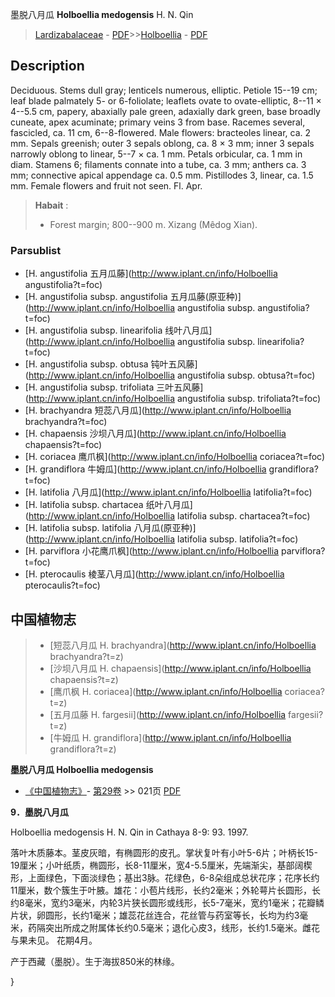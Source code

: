 墨脱八月瓜 **Holboellia medogensis** H. N. Qin

> [Lardizabalaceae](http://www.iplant.cn/info/Lardizabalaceae?t=foc) - [PDF](http://www.iplant.cn/foc/pdf/Lardizabalaceae.pdf)>>[Holboellia](http://www.iplant.cn/info/Holboellia?t=foc) - [PDF](http://www.iplant.cn/foc/pdf/Holboellia.pdf)

## Description

Deciduous. Stems dull gray; lenticels numerous, elliptic. Petiole 15--19 cm; leaf blade palmately 5- or 6-foliolate; leaflets ovate to ovate-elliptic, 8--11 × 4--5.5 cm, papery, abaxially pale green, adaxially dark green, base broadly cuneate, apex acuminate; primary veins 3 from base. Racemes several, fascicled, ca. 11 cm, 6--8-flowered. Male flowers: bracteoles linear, ca. 2 mm. Sepals greenish; outer 3 sepals oblong, ca. 8 × 3 mm; inner 3 sepals narrowly oblong to linear, 5--7 × ca. 1 mm. Petals orbicular, ca. 1 mm in diam. Stamens 6; filaments connate into a tube, ca. 3 mm; anthers ca. 3 mm; connective apical appendage ca. 0.5 mm. Pistillodes 3, linear, ca. 1.5 mm. Female flowers and fruit not seen. Fl. Apr.

> **Habait** : 
>* Forest margin; 800--900 m. Xizang (Mêdog Xian).

### Parsublist

* [H.  angustifolia  五月瓜藤](http://www.iplant.cn/info/Holboellia angustifolia?t=foc)
* [H.  angustifolia subsp. angustifolia  五月瓜藤(原亚种)](http://www.iplant.cn/info/Holboellia angustifolia subsp. angustifolia?t=foc)
* [H.  angustifolia subsp. linearifolia  线叶八月瓜](http://www.iplant.cn/info/Holboellia angustifolia subsp. linearifolia?t=foc)
* [H.  angustifolia subsp. obtusa  钝叶五风藤](http://www.iplant.cn/info/Holboellia angustifolia subsp. obtusa?t=foc)
* [H.  angustifolia subsp. trifoliata  三叶五风藤](http://www.iplant.cn/info/Holboellia angustifolia subsp. trifoliata?t=foc)
* [H.  brachyandra  短蕊八月瓜](http://www.iplant.cn/info/Holboellia brachyandra?t=foc)
* [H.  chapaensis  沙坝八月瓜](http://www.iplant.cn/info/Holboellia chapaensis?t=foc)
* [H.  coriacea  鹰爪枫](http://www.iplant.cn/info/Holboellia coriacea?t=foc)
* [H.  grandiflora  牛姆瓜](http://www.iplant.cn/info/Holboellia grandiflora?t=foc)
* [H.  latifolia  八月瓜](http://www.iplant.cn/info/Holboellia latifolia?t=foc)
* [H.  latifolia subsp. chartacea  纸叶八月瓜](http://www.iplant.cn/info/Holboellia latifolia subsp. chartacea?t=foc)
* [H.  latifolia subsp. latifolia  八月瓜(原亚种)](http://www.iplant.cn/info/Holboellia latifolia subsp. latifolia?t=foc)
* [H.  parviflora  小花鹰爪枫](http://www.iplant.cn/info/Holboellia parviflora?t=foc)
* [H.  pterocaulis  棱茎八月瓜](http://www.iplant.cn/info/Holboellia pterocaulis?t=foc)

## 中国植物志

> * [短蕊八月瓜  H.  brachyandra](http://www.iplant.cn/info/Holboellia brachyandra?t=z)
> * [沙坝八月瓜  H.  chapaensis](http://www.iplant.cn/info/Holboellia chapaensis?t=z)
> * [鹰爪枫  H.  coriacea](http://www.iplant.cn/info/Holboellia coriacea?t=z)
> * [五月瓜藤  H.  fargesii](http://www.iplant.cn/info/Holboellia fargesii?t=z)
> * [牛姆瓜  H.  grandiflora](http://www.iplant.cn/info/Holboellia grandiflora?t=z)

**墨脱八月瓜 Holboellia medogensis**

* [《中国植物志》](http://www.iplant.cn/frps)- [第29卷](http://www.iplant.cn/frps/vol/29) >> 021页 [PDF](http://www.iplant.cn/frps/pdf/29/021a.pdf)

**9．墨脱八月瓜**

Holboellia medogensis H. N. Qin in Cathaya 8-9: 93. 1997.

落叶木质藤本。茎皮灰暗，有椭圆形的皮孔。掌状复叶有小叶5-6片；叶柄长15-19厘米；小叶纸质，椭圆形，长8-11厘米，宽4-5.5厘米，先端渐尖，基部阔楔形，上面绿色，下面淡绿色；基出3脉。花绿色，6-8朵组成总状花序；花序长约11厘米，数个簇生于叶腋。雄花：小苞片线形，长约2毫米；外轮萼片长圆形，长约8毫米，宽约3毫米，内轮3片狭长圆形或线形，长5-7毫米，宽约1毫米；花瓣鳞片状，卵圆形，长约1毫米；雄蕊花丝连合，花丝管与药室等长，长均为约3毫米，药隔突出所成之附属体长约0.5毫米；退化心皮3，线形，长约1.5毫米。雌花与果未见。 花期4月。

产于西藏（墨脱）。生于海拔850米的林缘。

}